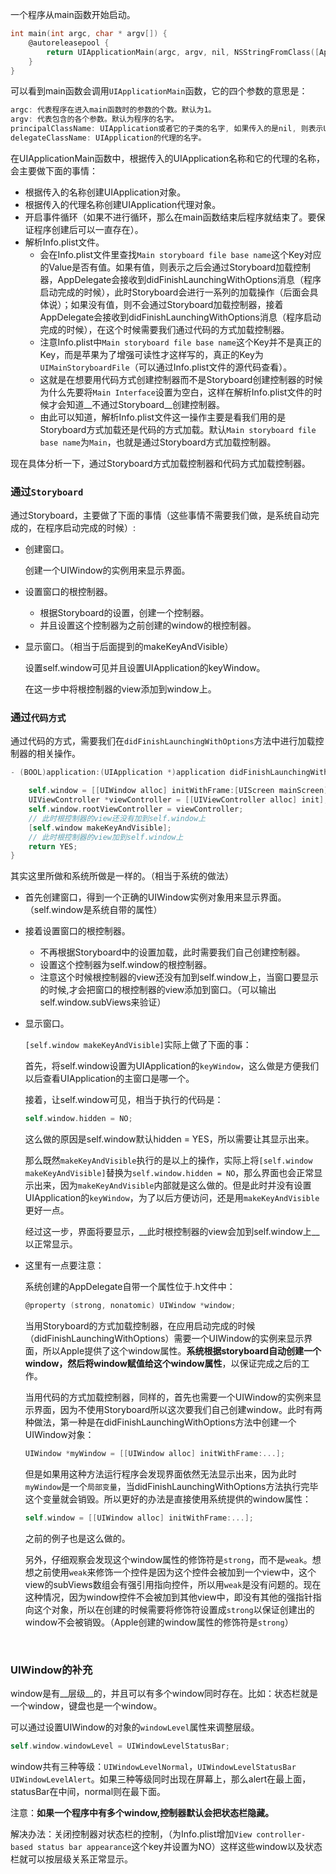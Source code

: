 一个程序从main函数开始启动。

``` objective-c
int main(int argc, char * argv[]) {
    @autoreleasepool {
        return UIApplicationMain(argc, argv, nil, NSStringFromClass([AppDelegate class]));
    }
}
```

可以看到main函数会调用`UIApplicationMain`函数，它的四个参数的意思是：

``` objective-c
argc: 代表程序在进入main函数时的参数的个数。默认为1。
argv: 代表包含的各个参数。默认为程序的名字。
principalClassName: UIApplication或者它的子类的名字, 如果传入的是nil, 则表示UIApplication的名字, 即@"UIApplication"。
delegateClassName: UIApplication的代理的名字。
```

在UIApplicationMain函数中，根据传入的UIApplication名称和它的代理的名称，会主要做下面的事情：

- 根据传入的名称创建UIApplication对象。
- 根据传入的代理名称创建UIApplication代理对象。
- 开启事件循环（如果不进行循环，那么在main函数结束后程序就结束了。要保证程序创建后可以一直存在）。
- 解析Info.plist文件。
  - 会在Info.plist文件里查找`Main storyboard file base name`这个Key对应的Value是否有值。如果有值，则表示之后会通过Storyboard加载控制器，AppDelegate会接收到didFinishLaunchingWithOptions消息（程序启动完成的时候），此时Storyboard会进行一系列的加载操作（后面会具体说）；如果没有值，则不会通过Storyboard加载控制器，接着AppDelegate会接收到didFinishLaunchingWithOptions消息（程序启动完成的时候），在这个时候需要我们通过代码的方式加载控制器。
  - 注意Info.plist中`Main storyboard file base name`这个Key并不是真正的Key，而是苹果为了增强可读性才这样写的，真正的Key为`UIMainStoryboardFile`（可以通过Info.plist文件的源代码查看）。
  - 这就是在想要用代码方式创建控制器而不是Storyboard创建控制器的时候为什么先要将`Main Interface`设置为空白，这样在解析Info.plist文件的时候才会知道__不通过Storyboard__创建控制器。
  - 由此可以知道，解析Info.plist文件这一操作主要是看我们用的是Storyboard方式加载还是代码的方式加载。默认`Main storyboard file base name`为`Main`，也就是通过Storyboard方式加载控制器。

现在具体分析一下，通过Storyboard方式加载控制器和代码方式加载控制器。

### 通过`Storyboard`

通过Storyboard，主要做了下面的事情（这些事情不需要我们做，是系统自动完成的，在程序启动完成的时候）:

- 创建窗口。
  
  创建一个UIWindow的实例用来显示界面。
  
- 设置窗口的根控制器。
  
  - 根据Storyboard的设置，创建一个控制器。
  - 并且设置这个控制器为之前创建的window的根控制器。
  
- 显示窗口。（相当于后面提到的makeKeyAndVisible）
  
  设置self.window可见并且设置UIApplication的keyWindow。
  
  在这一步中将根控制器的view添加到window上。

### 通过`代码方式`

通过代码的方式，需要我们在`didFinishLaunchingWithOptions`方法中进行加载控制器的相关操作。

``` objective-c
- (BOOL)application:(UIApplication *)application didFinishLaunchingWithOptions:(NSDictionary *)launchOptions {

    self.window = [[UIWindow alloc] initWithFrame:[UIScreen mainScreen].bounds];
    UIViewController *viewController = [[UIViewController alloc] init];
    self.window.rootViewController = viewController;
    // 此时根控制器的view还没有加到self.window上
    [self.window makeKeyAndVisible];
    // 此时根控制器的view加到self.window上
    return YES;
}
```

其实这里所做和系统所做是一样的。（相当于系统的做法）

- 首先创建窗口，得到一个正确的UIWindow实例对象用来显示界面。（self.window是系统自带的属性）
  
- 接着设置窗口的根控制器。
  
  - 不再根据Storyboard中的设置加载，此时需要我们自己创建控制器。
  - 设置这个控制器为self.window的根控制器。
  - 注意这个时候根控制器的view还没有加到self.window上，当窗口要显示的时候,才会把窗口的根控制器的view添加到窗口。（可以输出self.window.subViews来验证）
  
- 显示窗口。
  
  `[self.window makeKeyAndVisible]`实际上做了下面的事：
  
  首先，将self.window设置为UIApplication的`keyWindow`，这么做是方便我们以后查看UIApplication的主窗口是哪一个。
  
  接着，让self.window可见，相当于执行的代码是：
  
  ``` objective-c
  self.window.hidden = NO;
  ```
  
  这么做的原因是self.window默认hidden = YES，所以需要让其显示出来。
  
  那么既然`makeKeyAndVisible`执行的是以上的操作，实际上将`[self.window makeKeyAndVisible]`替换为`self.window.hidden = NO`，那么界面也会正常显示出来，因为`makeKeyAndVisible`内部就是这么做的。但是此时并没有设置UIApplication的`keyWindow`，为了以后方便访问，还是用`makeKeyAndVisible`更好一点。
  
  经过这一步，界面将要显示，__此时根控制器的view会加到self.window上__以正常显示。
  
- 这里有一点要注意：
  
  系统创建的AppDelegate自带一个属性位于.h文件中：
  
  ``` objective-c
  @property (strong, nonatomic) UIWindow *window;
  ```
  
  当用Storyboard的方式加载控制器，在应用启动完成的时候（didFinishLaunchingWithOptions）需要一个UIWindow的实例来显示界面，所以Apple提供了这个window属性。__系统根据storyboard自动创建一个window，然后将window赋值给这个window属性__，以保证完成之后的工作。
  
  当用代码的方式加载控制器，同样的，首先也需要一个UIWindow的实例来显示界面，因为不使用Storyboard所以这次要我们自己创建window。此时有两种做法，第一种是在didFinishLaunchingWithOptions方法中创建一个UIWindow对象：
  
  ``` objective-c
  UIWindow *myWindow = [[UIWindow alloc] initWithFrame:...];
  ```
  
  但是如果用这种方法运行程序会发现界面依然无法显示出来，因为此时`myWindow`是一个`局部变量`，当didFinishLaunchingWithOptions方法执行完毕这个变量就会销毁。所以更好的办法是直接使用系统提供的window属性：
  
  ``` objective-c
  self.window = [[UIWindow alloc] initWithFrame:...];
  ```
  
  之前的例子也是这么做的。
  
  另外，仔细观察会发现这个window属性的修饰符是`strong`，而不是`weak`。想想之前使用`weak`来修饰一个控件是因为这个控件会被加到一个view中，这个view的subViews数组会有强引用指向控件，所以用`weak`是没有问题的。现在这种情况，因为window控件不会被加到其他view中，即没有其他的强指针指向这个对象，所以在创建的时候需要将修饰符设置成`strong`以保证创建出的window不会被销毁。（Apple创建的window属性的修饰符是`strong`）
  
  ​

### UIWindow的补充

window是有__层级__的，并且可以有多个window同时存在。比如：状态栏就是一个window，键盘也是一个window。

可以通过设置UIWindow的对象的`windowLevel`属性来调整层级。

``` objective-c
self.window.windowLevel = UIWindowLevelStatusBar;
```

window共有三种等级：`UIWindowLevelNormal`，`UIWindowLevelStatusBar ` `UIWindowLevelAlert`。如果三种等级同时出现在屏幕上，那么alert在最上面，statusBar在中间，normal则在最下面。

注意：__如果一个程序中有多个window,控制器默认会把状态栏隐藏。__

解决办法：关闭控制器对状态栏的控制，（为Info.plist增加`View controller-based status bar appearance`这个key并设置为NO）这样这些window以及状态栏就可以按层级关系正常显示。